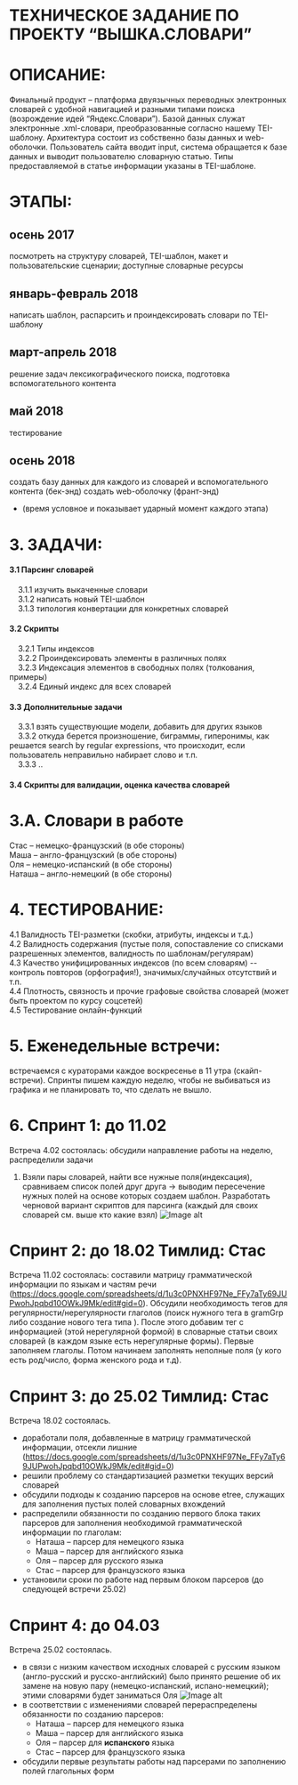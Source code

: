# ТЕХНИЧЕСКОЕ ЗАДАНИЕ ПО ПРОЕКТУ “ВЫШКА.СЛОВАРИ”
 
# ОПИСАНИЕ:
Финальный продукт – платформа двуязычных переводных электронных словарей с удобной навигацией и разными типами поиска (возрождение идей “Яндекс.Словари”). Базой данных служат электронные .xml-словари, преобразованные согласно нашему TEI-шаблону. Архитектура состоит из собственно базы данных и web-оболочки. Пользователь сайта вводит input, система обращается к базе данных и выводит пользователю словарную статью. Типы предоставляемой в статье информации указаны в TEI-шаблоне.


# ЭТАПЫ: 
## осень 2017
посмотреть на структуру словарей, TEI-шаблон, макет и пользовательские сценарии; доступные словарные ресурсы
## январь-февраль 2018
написать шаблон, распарсить и проиндексировать словари по TEI-шаблону
## март-апрель 2018
решение задач лексикографического поиска, подготовка вспомогательного контента  
## май 2018
тестирование
## осень 2018
создать базу данных для каждого из словарей и вспомогательного контента (бек-энд)
создать web-оболочку (франт-энд)

* (время условное и показывает ударный момент каждого этапа)

# 3. ЗАДАЧИ: 
#### 3.1 Парсинг словарей <br />
&nbsp;&nbsp;&nbsp;&nbsp;3.1.1 изучить выкаченные словари <br />
&nbsp;&nbsp;&nbsp;&nbsp;3.1.2 написать новый TEI-шаблон <br />
&nbsp;&nbsp;&nbsp;&nbsp;3.1.3 типология конвертации для конкретных словарей <br />
#### 3.2 Скрипты <br />
&nbsp;&nbsp;&nbsp;&nbsp;3.2.1 Типы индексов <br />
&nbsp;&nbsp;&nbsp;&nbsp;3.2.2 Проиндексировать элементы в различных полях <br />
&nbsp;&nbsp;&nbsp;&nbsp;3.2.3 Индексация элементов в свободных полях (толкования, примеры) <br />
&nbsp;&nbsp;&nbsp;&nbsp;3.2.4 Единый индекс для всех словарей <br />
#### 3.3 Дополнительные задачи<br />
&nbsp;&nbsp;&nbsp;&nbsp;3.3.1 взять существующие модели, добавить для других языков <br />
&nbsp;&nbsp;&nbsp;&nbsp;3.3.2 откуда берется произношение, биграммы, гиперонимы, как решается search by regular expressions,  что происходит, если пользователь неправильно набирает слово и т.п. <br />
&nbsp;&nbsp;&nbsp;&nbsp;3.3.3 .. <br />
#### 3.4 Скрипты для валидации, оценка качества словарей <br />

# 3.А. Словари в работе
Стас – немецко-французский (в обе стороны) <br />
Маша – англо-французский (в обе стороны) <br />
Оля – немецко-испанский (в обе стороны) <br />
Наташа – англо-немецкий (в обе стороны) <br />

# 4. ТЕСТИРОВАНИЕ: 
4.1 Валидность TEI-разметки (скобки, атрибуты, индексы и т.д.) <br />
4.2 Валидность содержания (пустые поля, сопоставление со списками разрешенных элементов, валидность по шаблонам/регулярам) <br />
4.3 Качество унифицированных индексов (по всем словарям) -- контроль повторов (орфография!), значимых/случайных отсутствий и т.п. <br />
4.4 Плотность, связность и прочие графовые свойства словарей (может быть проектом по курсу соцсетей) <br />
4.5 Тестирование онлайн-функций <br />
# 5. Еженедельные встречи:
встречаемся с кураторами каждое воскресенье в 11 утра (скайп-встречи). Спринты пишем каждую неделю, чтобы не выбиваться из графика и не планировать то, что сделать не вышло.

# 6. Спринт 1: до 11.02
Встреча 4.02 состоялась: обсудили направление работы на неделю, распределили задачи
1. Взяли пары словарей, найти все нужные поля(индексация), сравниваем список полей друг друга -> выводим пересечение нужных полей на основе которых создаем шаблон. Разработать черновой вариант скриптов для парсинга (каждый для своих словарей см. выше кто какие взял)
![Image alt](https://github.com/semenovabnl/hse.dictionaries/raw/master/граф1.jpg)

# Спринт 2: до 18.02 Тимлид: Стас
Встреча 11.02 состоялась: составили матрицу грамматической информации по языкам и частям речи (https://docs.google.com/spreadsheets/d/1u3c0PNXHF97Ne_FFy7aTy69JUPwohJpqbd10OWkJ9Mk/edit#gid=0). Обсудили необходимость тегов для регулярности/нерегулярности глаголов (поиск нужного тега в gramGrp либо создание нового тега типа <irreg>). После этого добавим тег с информацией (этой нерегулярной формой) в словарные статьи своих словарей (в каждом языке есть нерегулярные формы). Первые заполняем глаголы. Потом начинаем заполнять неполные поля (у кого есть род/число, форма женского рода и т.д).
 
# Спринт 3: до 25.02 Тимлид: Стас
Встреча 18.02 состоялась. <br />
* доработали поля, добавленные в матрицу грамматической информации, отсекли лишние (https://docs.google.com/spreadsheets/d/1u3c0PNXHF97Ne_FFy7aTy69JUPwohJpqbd10OWkJ9Mk/edit#gid=0)
* решили проблему со стандартизацией разметки текущих версий словарей
* обсудили подходы к созданию парсеров на основе etree, служащих для заполнения пустых полей словарных вхождений
* распределили обязанности по созданию первого блока таких парсеров для заполнения необходимой грамматической информации по глаголам:
  * Наташа – парсер для немецкого языка
  * Маша – парсер для английского языка
  * Оля – парсер для русского языка
  * Стас – парсер для французского языка
* установили сроки по работе над первым блоком парсеров (до следующей встречи 25.02)

# Спринт 4: до 04.03
Встреча 25.02 состоялась. <br />
* в связи с низким качеством исходных словарей с русским языком (англо-русский и русско-английский) было принято решение об их замене на новую пару (немецко-испанский, испано-немецкий); этими словарями будет заниматься Оля
![Image alt](https://github.com/semenovabnl/hse.dictionaries/raw/master/граф2.jpg)
* в соответствии с изменениями словарей перераспределены обязанности по созданию парсеров:
  * Наташа – парсер для немецкого языка
  * Маша – парсер для английского языка
  * Оля – парсер для <b>испанского</b> языка
  * Стас – парсер для французского языка
* обсудили первые результаты работы над парсерами по заполнению полей глагольных форм
